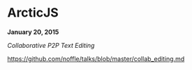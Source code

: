 # ArcticJS

**January 20, 2015**

*Collaborative P2P Text Editing*

https://github.com/noffle/talks/blob/master/collab_editing.md

